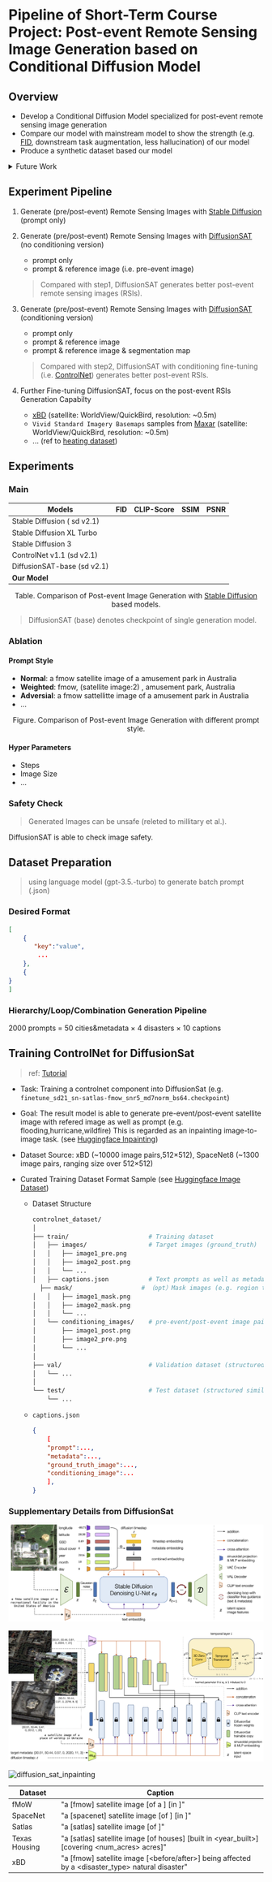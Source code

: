 # Pipeline of Short-Term Course Project: Post-event Remote Sensing Image Generation based on Conditional Diffusion Model

## Overview

- Develop a Conditional Diffusion Model specialized for post-event remote sensing image generation
- Compare our model with mainstream model to show the strength (e.g. [FID](https://proceedings.neurips.cc/paper/2017/hash/8a1d694707eb0fefe65871369074926d-Abstract.html), downstream task augmentation, less hallucination) of our model
- Produce a synthetic dataset based our model  

<details>
<summary>Future Work</summary>
1. ControlNet++: Improving Conditional Controls with Efficient Consistency Feedback
   <a href="https://github.com/liming-ai/ControlNet_Plus_Plus">Code</a>,
   <a href="https://liming-ai.github.io/ControlNet_Plus_Plus/">Paper</a> (Accepted by ECCV 2024)<div></div>
2. Uni-ControlNet: All-in-One Control to Text-to-Image Diffusion Models
   <a href="https://github.com/ShihaoZhaoZSH/Uni-ControlNet">Code</a>,
   <a href="https://proceedings.neurips.cc/paper_files/paper/2023/hash/2468f84a13ff8bb6767a67518fb596eb-Abstract-Conference.html">Paper</a> (Accepted by NeurIPS 2023)
   <div></div>
3. OpenEarthMap: A Benchmark Dataset for Global High-Resolution Land Cover Mapping
   <a href="https://open-earth-map.org/">Dataset</a>,
   <a href="https://openaccess.thecvf.com/content/WACV2023/html/Xia_OpenEarthMap_A_Benchmark_Dataset_for_Global_High-Resolution_Land_Cover_Mapping_WACV_2023_paper.html">Paper</a> (Accepted by WACV 2023)
   <div></div>
</details>

## Experiment Pipeline

1. Generate (pre/post-event) Remote Sensing Images with [Stable Diffusion](https://github.com/CompVis/stable-diffusion) (prompt only)

2. Generate (pre/post-event)  Remote Sensing Images with [DiffusionSAT](https://github.com/samar-khanna/DiffusionSat) (no conditioning version)

   - prompt only
   - prompt & reference image (i.e. pre-event image)

   > Compared with step1, DiffusionSAT generates better post-event remote sensing images (RSIs).

3. Generate (pre/post-event) Remote Sensing Images with [DiffusionSAT](https://github.com/samar-khanna/DiffusionSat) (conditioning version)

   - prompt only
   - prompt & reference image
   - prompt & reference image & segmentation map

   > Compared with step2, DiffusionSAT with conditioning fine-tuning (i.e. [ControlNet](https://github.com/lllyasviel/ControlNet)) generates better post-event RSIs.

4. Further Fine-tuning DiffusionSAT, focus on the post-event RSIs Generation Capabilty

   - [xBD](https://xview2.org/dataset) (satellite: WorldView/QuickBird, resolution: ~0.5m)
   - `Vivid Standard Imagery Basemaps` samples from [Maxar](https://resources.maxar.com/product-samples/vivid-standard-imagery-basemaps-global-locations) (satellite: WorldView/QuickBird,  resolution: ~0.5m)
   - ... (ref to [heating dataset](../paper_writing/paper.md#dataset))

## Experiments

### Main

| Models                      | FID  | CLIP-Score | SSIM | PSNR |
| --------------------------- | ---- | ---------- | ---- | ---- |
| Stable Diffusion ( sd v2.1) |      |            |      |      |
| Stable Diffusion XL Turbo   |      |            |      |      |
| Stable Diffusion 3          |      |            |      |      |
| ControlNet v1.1 (sd v2.1)   |      |            |      |      |
| DiffusionSAT-base (sd v2.1) |      |            |      |      |
| **Our Model**               |      |            |      |      |

<div align="center">Table. Comparison of Post-event Image Generation with <a href="https://github.com/CompVis/stable-diffusion">Stable Diffusion</a> based models.</div>

> DiffusionSAT (base)  denotes checkpoint of single generation model.

### Ablation

#### Prompt Style

- **Normal**: a fmow satellite image of a amusement park in Australia
- **Weighted**: fmow, (satellite image:2) , amusement park, Australia
- **Adversial**: a fmow sattellitte image of a amusement park in Australia
- ...

<div align="center">Figure. Comparison of Post-event Image Generation with different prompt style.</div>

#### Hyper Parameters

- Steps
- Image Size
- ...

### Safety Check

> Generated Images can be unsafe (releted to millitary et al.).

DiffusionSAT is able to check image safety.

## Dataset Preparation

> using language model (gpt-3.5.-turbo) to generate batch prompt (.json)

### Desired Format

```json
[
    {
       "key":"value",
        ...
    },
    {
}
]
```

### Hierarchy/Loop/Combination Generation Pipeline

2000 prompts = 50 cities&metadata × 4 disasters  × 10 captions

## Training ControlNet for DiffusionSat

> ref: [Tutorial](https://huggingface.co/blog/train-your-controlnet)

- Task: Training a controlnet component into DiffusionSat (e.g. `finetune_sd21_sn-satlas-fmow_snr5_md7norm_bs64.checkpoint`)

- Goal: The result model is able to generate pre-event/post-event satellite image with refered image as well as prompt (e.g. flooding,hurricane,wildfire) This is regarded as an inpainting image-to-image task. (see [Huggingface Inpainting](https://huggingface.co/docs/diffusers/v0.29.2/en/using-diffusers/sdxl#image-to-image))

- Dataset Source: xBD (~10000 image pairs,512×512), SpaceNet8 (~1300 image pairs, ranging size over 512×512)

- Curated Training Dataset Format Sample (see [Huggingface Image Dataset](https://huggingface.co/docs/datasets/image_dataset#imagefolder))

  - Dataset Structure

      ```bash
      controlnet_dataset/
      │
      ├── train/                      # Training dataset
      │   ├── images/                 # Target images (ground_truth)
      │   │   ├── image1_pre.png
      │   │   ├── image2_post.png
      │   │   └── ...
      │   ├── captions.json           # Text prompts as well as metadata for each image
      	├── mask/                   # （opt）Mask images (e.g. region that affected by disaster)
      │   │   ├── image1_mask.png
      │   │   ├── image2_mask.png
      │   │   └── ...
      │   └── conditioning_images/    # pre-event/post-event image paired with target image
      │       ├── image1_post.png
      │       ├── image2_pre.png
      │       └── ...
      │
      ├── val/                        # Validation dataset (structured similarly to train/)
      │   └── ...
      │
      └── test/                       # Test dataset (structured similarly to train/)
          └── ...
      
      ```
  
  - `captions.json`
  
      ```json
      {
          [
          "prompt":...,
          "metadata":...,
          "ground_truth_image":...,
          "conditioning_image":...
          ],
      }
      ```
  
      

### Supplementary Details from DiffusionSat

![](./assets/teaser.png)

![diffusion_sat_controlnet](./assets/diffusion_sat_controlnet.png)

![diffusion_sat_inpainting](./assets/diffusion_sat_inpainting.png)

| Dataset       | Caption                                                      |
| ------------- | ------------------------------------------------------------ |
| fMoW          | "a [fmow] satellite image [of a <object>] [in <country>]"    |
| SpaceNet      | "a [spacenet] satellite image [of <object>] [in <city>]"     |
| Satlas        | "a [satlas] satellite image [of <object>]"                   |
| Texas Housing | "a [satlas] satellite image [of houses] [built in <year_built>] [covering <num_acres> acres]" |
| xBD           | "a [fmow] satellite image [<before/after>] being affected by a <disaster_type> natural disaster" |

